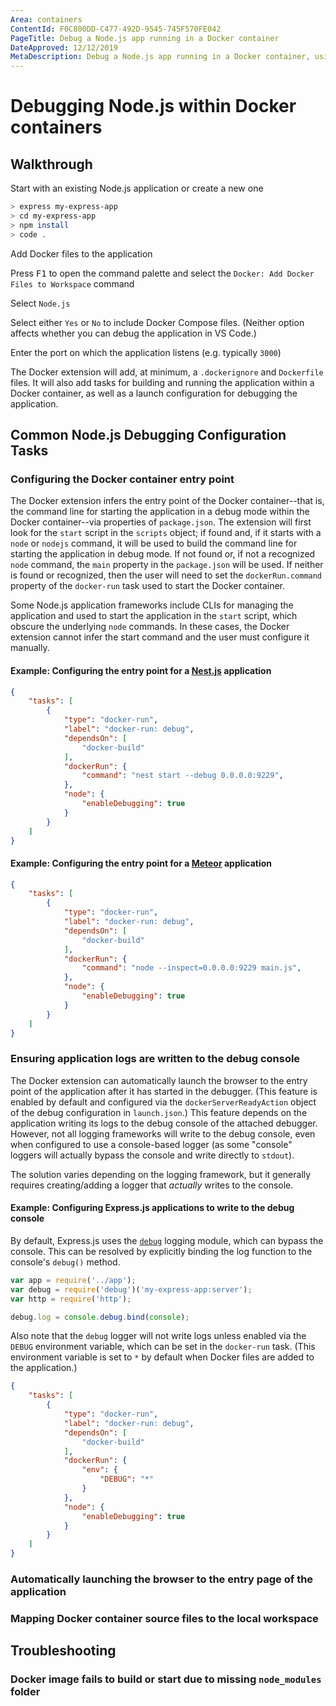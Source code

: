 ```yaml
---
Area: containers
ContentId: F0C800DD-C477-492D-9545-745F570FE042
PageTitle: Debug a Node.js app running in a Docker container
DateApproved: 12/12/2019
MetaDescription: Debug a Node.js app running in a Docker container, using Visual Studio Code.
---
```

# Debugging Node.js within Docker containers

## Walkthrough

Start with an existing Node.js application or create a new one

```bash
> express my-express-app
> cd my-express-app
> npm install
> code .
```

Add Docker files to the application

Press <kbd>F1</kbd> to open the command palette and select the `Docker: Add Docker Files to Workspace` command

Select `Node.js`

Select either `Yes` or `No` to include Docker Compose files. (Neither option affects whether you can debug the application in VS Code.)

Enter the port on which the application listens (e.g. typically `3000`)

The Docker extension will add, at minimum, a `.dockerignore` and `Dockerfile` files. It will also add tasks for building and running the application within a Docker container, as well as a launch configuration for debugging the application.

## Common Node.js Debugging Configuration Tasks

### Configuring the Docker container entry point

The Docker extension infers the entry point of the Docker container--that is, the command line for starting the application in a debug mode within the Docker container--via properties of `package.json`.  The extension will first look for the `start` script in the `scripts` object; if found and, if it starts with a `node` or `nodejs` command, it will be used to build the command line for starting the application in debug mode.  If not found or, if not a recognized `node` command, the `main` property in the `package.json` will be used.  If neither is found or recognized, then the user will need to set the `dockerRun.command` property of the `docker-run` task used to start the Docker container.

Some Node.js application frameworks include CLIs for managing the application and used to start the application in the `start` script, which obscure the underlying `node` commands. In these cases, the Docker extension cannot infer the start command and the user must configure it manually.

#### Example: Configuring the entry point for a [Nest.js](https://nestjs.com/) application

```json
{
    "tasks": [
        {
            "type": "docker-run",
            "label": "docker-run: debug",
            "dependsOn": [
                "docker-build"
            ],
            "dockerRun": {
                "command": "nest start --debug 0.0.0.0:9229",
            },
            "node": {
                "enableDebugging": true
            }
        }
    ]
}
```

#### Example: Configuring the entry point for a [Meteor](https://www.meteor.com/) application

```json
{
    "tasks": [
        {
            "type": "docker-run",
            "label": "docker-run: debug",
            "dependsOn": [
                "docker-build"
            ],
            "dockerRun": {
                "command": "node --inspect=0.0.0.0:9229 main.js",
            },
            "node": {
                "enableDebugging": true
            }
        }
    ]
}
```

### Ensuring application logs are written to the debug console

The Docker extension can automatically launch the browser to the entry point of the application after it has started in the debugger. (This feature is enabled by default and configured via the `dockerServerReadyAction` object of the debug configuration in `launch.json`.) This feature depends on the application writing its logs to the debug console of the attached debugger.  However, not all logging frameworks will write to the debug console, even when configured to use a console-based logger (as some "console" loggers will actually bypass the console and write directly to `stdout`).

The solution varies depending on the logging framework, but it generally requires creating/adding a logger that *actually* writes to the console.

#### Example: Configuring Express.js applications to write to the debug console

By default, Express.js uses the [`debug`](https://github.com/visionmedia/debug) logging module, which can bypass the console.  This can be resolved by explicitly binding the log function to the console's `debug()` method.

```js
var app = require('../app');
var debug = require('debug')('my-express-app:server');
var http = require('http');

debug.log = console.debug.bind(console);
```

Also note that the `debug` logger will not write logs unless enabled via the `DEBUG` environment variable, which can be set in the `docker-run` task. (This environment variable is set to `*` by default when Docker files are added to the application.)

```json
{
    "tasks": [
        {
            "type": "docker-run",
            "label": "docker-run: debug",
            "dependsOn": [
                "docker-build"
            ],
            "dockerRun": {
                "env": {
                    "DEBUG": "*"
                }
            },
            "node": {
                "enableDebugging": true
            }
        }
    ]
}
```

### Automatically launching the browser to the entry page of the application

### Mapping Docker container source files to the local workspace

## Troubleshooting

### Docker image fails to build or start due to missing `node_modules` folder
